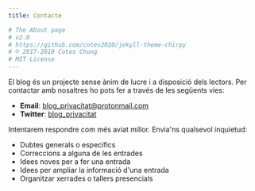 ```yaml
---
title: Contacte

# The About page
# v2.0
# https://github.com/cotes2020/jekyll-theme-chirpy
# © 2017-2019 Cotes Chung
# MIT License
---
```



El blog és un projecte sense ànim de lucre i a disposició dels lectors. Per contactar amb nosaltres ho pots fer a través de les següents vies: 
* **Email**: blog_privacitat@protonmail.com
* **Twitter**: [blog_privacitat](https://twitter.com/blog_privacitat)

Intentarem respondre com més aviat millor. Envia'ns qualsevol inquietud:
* Dubtes generals o específics
* Correccions a alguna de les entrades
* Idees noves per a fer una entrada
* Idees per ampliar la informació d'una entrada
* Organitzar xerrades o tallers presencials